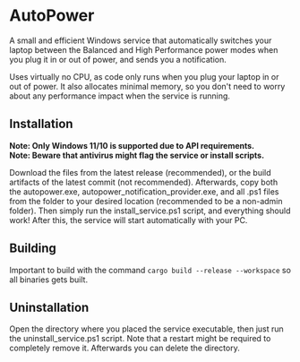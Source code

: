 # AutoPower

A small and efficient Windows service that automatically switches your laptop between the Balanced and High Performance power modes when you plug it in or out of power, and sends you a notification.

Uses virtually no CPU, as code only runs when you plug your laptop in or out of power. It also allocates minimal memory, so you don't need to worry about any performance impact when the service is running.

## Installation

**Note: Only Windows 11/10 is supported due to API requirements.**  
**Note: Beware that antivirus might flag the service or install scripts.**

Download the files from the latest release (recommended), or the build artifacts of the latest commit (not recommended).
Afterwards, copy both the autopower.exe, autopower_notification_provider.exe, and all .ps1 files from the folder to your desired location (recommended to be a non-admin folder).
Then simply run the install_service.ps1 script, and everything should work!
After this, the service will start automatically with your PC.

## Building

Important to build with the command `cargo build --release --workspace` so all binaries gets built.

## Uninstallation

Open the directory where you placed the service executable, then just run the uninstall_service.ps1 script. Note that a restart might be required to completely remove it.
Afterwards you can delete the directory.
